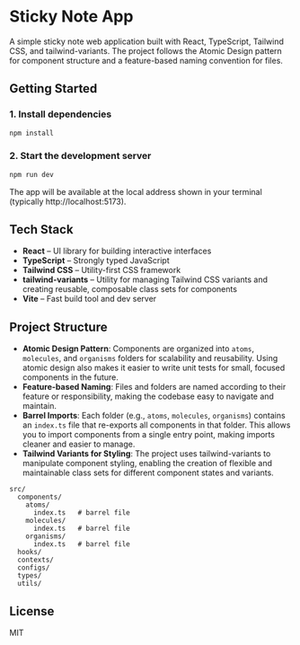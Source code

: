 # Sticky Note App

A simple sticky note web application built with React, TypeScript, Tailwind CSS, and tailwind-variants. The project follows the Atomic Design pattern for component structure and a feature-based naming convention for files.

## Getting Started

### 1. Install dependencies

```bash
npm install
```

### 2. Start the development server

```bash
npm run dev
```

The app will be available at the local address shown in your terminal (typically http://localhost:5173).

## Tech Stack

- **React** – UI library for building interactive interfaces
- **TypeScript** – Strongly typed JavaScript
- **Tailwind CSS** – Utility-first CSS framework
- **tailwind-variants** – Utility for managing Tailwind CSS variants and creating reusable, composable class sets for components
- **Vite** – Fast build tool and dev server

## Project Structure

- **Atomic Design Pattern**: Components are organized into `atoms`, `molecules`, and `organisms` folders for scalability and reusability. Using atomic design also makes it easier to write unit tests for small, focused components in the future.
- **Feature-based Naming**: Files and folders are named according to their feature or responsibility, making the codebase easy to navigate and maintain.
- **Barrel Imports**: Each folder (e.g., `atoms`, `molecules`, `organisms`) contains an `index.ts` file that re-exports all components in that folder. This allows you to import components from a single entry point, making imports cleaner and easier to manage.
- **Tailwind Variants for Styling**: The project uses tailwind-variants to manipulate component styling, enabling the creation of flexible and maintainable class sets for different component states and variants.

```
src/
  components/
    atoms/
      index.ts   # barrel file
    molecules/
      index.ts   # barrel file
    organisms/
      index.ts   # barrel file
  hooks/
  contexts/
  configs/
  types/
  utils/
```

## License

MIT

